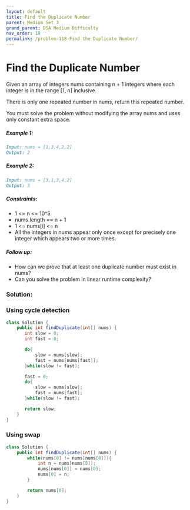 ```yaml
---
layout: default
title: Find the Duplicate Number
parent: Medium Set 3
grand_parent: DSA Medium Difficulty
nav_order: 18
permalink: /problem-118-Find the Duplicate Number/
---
```

# Find the Duplicate Number
Given an array of integers nums containing n + 1 integers where each integer is in the range [1, n] inclusive.

There is only one repeated number in nums, return this repeated number.

You must solve the problem without modifying the array nums and uses only constant extra space.

##### Example 1:
```markdown
Input: nums = [1,3,4,2,2]
Output: 2
```
##### Example 2:
```markdown
Input: nums = [3,1,3,4,2]
Output: 3
```
##### Constraints:
* 1 <= n <= 10^5
* nums.length == n + 1
* 1 <= nums[i] <= n
* All the integers in nums appear only once except for precisely one integer which appears two or more times.

##### Follow up:
* How can we prove that at least one duplicate number must exist in nums?
* Can you solve the problem in linear runtime complexity?

### Solution:
### Using cycle detection
```java
class Solution {
    public int findDuplicate(int[] nums) {
       int slow = 0;
       int fast = 0;

       do{
           slow = nums[slow];
           fast = nums[nums[fast]];
       }while(slow != fast); 

       fast = 0;
       do{
           slow = nums[slow];
           fast = nums[fast];
       }while(slow != fast);

       return slow;
    }
}
```

### Using swap
```java
class Solution {
    public int findDuplicate(int[] nums) {
        while(nums[0] != nums[nums[0]]){
            int n = nums[nums[0]];
            nums[nums[0]] = nums[0];
            nums[0] = n;
        }

        return nums[0];
    }
}
```